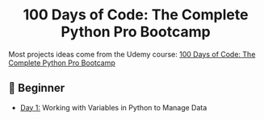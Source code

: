 <h1 align="center">100 Days of Code: The Complete Python Pro Bootcamp
</h1>



Most projects ideas come from the Udemy course: [100 Days of Code: The Complete Python Pro Bootcamp](https://www.udemy.com/course/100-days-of-code/)


## 🔰 Beginner 
- [Day 1:](https://github.com/Husainbw786/100-days-of-code-Python/tree/main/Day01) Working with Variables in Python to Manage Data


